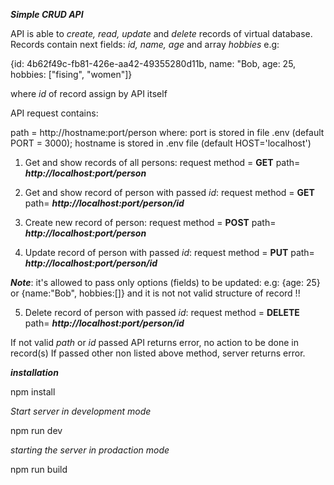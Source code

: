 **_Simple CRUD API_**

API is able to _create, read, update_ and _delete_ records of virtual database.
Records contain next fields: _id, name, age_ and array _hobbies_
e.g:

{id: 4b62f49c-fb81-426e-aa42-49355280d11b,
name: "Bob,
age: 25,
hobbies: ["fising", "women"]}

where _id_ of record assign by API itself

API request contains:

path = http://hostname:port/person
where: port is stored in file .env (default PORT = 3000);
hostname is stored in .env file (default HOST='localhost')

1. Get and show records of all persons:
   request method = **GET** path= **_http://localhost:port/person_**

2. Get and show record of person with passed _id_:
   request method = **GET** path= **_http://localhost:port/person/id_**

3. Create new record of person:
   request method = **POST** path= **_http://localhost:port/person_**

4. Update record of person with passed _id_:
   request method = **PUT** path= **_http://localhost:port/person/id_**

***Note***: it's allowed to pass only options (fields) to be updated: e.g:
{age: 25} or {name:"Bob", hobbies:[]}
and it is not not valid structure of record !!

5. Delete record of person with passed _id_:
   request method = **DELETE** path= **_http://localhost:port/person/id_**

If not valid _path_ or _id_ passed API returns error, no action to be done in record(s)
If passed other non listed above method, server returns error.

**_installation_**

npm install

_Start server in development mode_

npm run dev

_starting the server in prodaction mode_

npm run build
